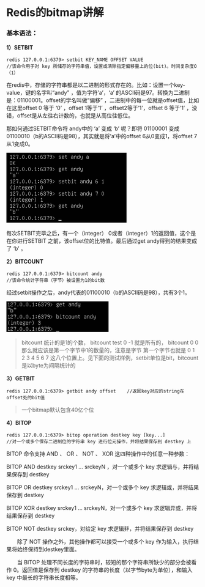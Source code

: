 # Redis的bitmap讲解

### 基本语法：

**1）SETBIT**

```
redis 127.0.0.1:6379> setbit KEY_NAME OFFSET VALUE 
//该命令用于对 key 所储存的字符串值，设置或清除指定偏移量上的位(bit)。时间复杂度O（1）
```

在redis中，存储的字符串都是以二进制的形式存在的。比如：设置一个key-value，键的名字叫“andy” ，值为字符’a’，‘a’ 的ASCII码是97。转换为二进制是：01100001。offset的学名叫做“偏移” ，二进制中的每一位就是offset值，比如在这里offset 0 等于 ‘0’ ，offset 1等于’1’ ，offset2等于’1’，offset 6 等于’1’ ，没错，offset是从左往右计数的，也就是从高位往低位。

那如何通过SETBIT命令将 andy中的 ‘a’ 变成 ‘b’ 呢？即将 01100001 变成 01100010（b的ASCII码是98），其实就是将’a’中的offset 6从0变成1，将offset 7从1变成0。

![](/assets/20180106165624903.png)

每次SETBIT完毕之后，有一个（integer） 0或者（integer）1的返回值，这个是在你进行SETBIT 之前，该offset位的比特值。最后通过get andy得到的结果变成了 ‘b’ 。

**2）BITCOUNT**

```
redis 127.0.0.1:6379> bitcount andy 
//该命令统计字符串（字节）被设置为1的bit数
```

经过setbit操作之后，andy代表的01100010（b的ASCII码是98），共有3个1。

![](/assets/20180106165714082.png)

> bitcount 统计的是1的个数， bitcount test 0 -1 就是所有的， bitcount 0 0 那么就应该是第一个字节中1的数量的，注意是字节 第一个字节也就是 0 1 2 3 4 5 6 7 这八个位置上。见下面的测试样例，setbit单位是bit，bitcount是以byte为间隔统计的

**3）GETBIT**

```
redis 127.0.0.1:6379> getbit andy offset  	//返回key对应的string在offset处的bit值
```

> 一个bitmap默认包含40亿个位

**4）BITOP**

```
redis 127.0.0.1:6379> bitop operation destkey key [key...]  
//对一个或多个保存二进制位的字符串 key 进行位元操作，并将结果保存到 destkey 上	
```

BITOP 命令支持 AND 、 OR 、 NOT 、 XOR 这四种操作中的任意一种参数：



BITOP AND destkey srckey1 … srckeyN ，对一个或多个 key 求逻辑与，并将结果保存到 destkey

BITOP OR destkey srckey1 … srckeyN，对一个或多个 key 求逻辑或，并将结果保存到 destkey

BITOP XOR destkey srckey1 … srckeyN，对一个或多个 key 求逻辑异或，并将结果保存到 destkey

BITOP NOT destkey srckey，对给定 key 求逻辑非，并将结果保存到 destkey

  除了 NOT 操作之外，其他操作都可以接受一个或多个 key 作为输入，执行结果将始终保持到destkey里面。



  当 BITOP 处理不同长度的字符串时，较短的那个字符串所缺少的部分会被看作 0。返回值是保存到 destkey 的字符串的长度（以字节byte为单位），和输入 key 中最长的字符串长度相等。



